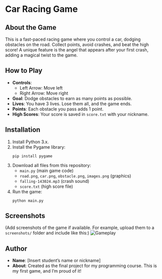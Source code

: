 # Car Racing Game

## About the Game
This is a fast-paced racing game where you control a car, dodging obstacles on the road. Collect points, avoid crashes, and beat the high score! A unique feature is the angel that appears after your first crash, adding a magical twist to the game.

## How to Play
- **Controls**:
  - Left Arrow: Move left
  - Right Arrow: Move right
- **Goal**: Dodge obstacles to earn as many points as possible.
- **Lives**: You have 3 lives. Lose them all, and the game ends.
- **Points**: Each obstacle you pass adds 1 point.
- **High Scores**: Your score is saved in `score.txt` with your nickname.

## Installation
1. Install Python 3.x.
2. Install the Pygame library:
   ```
   pip install pygame
   ```
3. Download all files from this repository:
   - `main.py` (main game code)
   - `road.png`, `car.png`, `obstacle.png`, `images.png` (graphics)
   - `falling-143024.mp3` (crash sound)
   - `score.txt` (high score file)
4. Run the game:
   ```
   python main.py
   ```

## Screenshots
(Add screenshots of the game if available. For example, upload them to a `screenshots/` folder and include like this:)
![Gameplay](screenshots/gameplay.png)

## Author
- **Name**: [Insert student’s name or nickname]
- **About**: Created as the final project for my programming course. This is my first game, and I’m proud of it!
